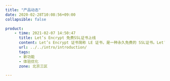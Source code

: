 ```yaml
---
title: "产品动态"
date: 2020-02-28T10:08:56+09:00
collapsible: false

product:
    - time: 2021-02-07 14:50:47
      title: Let’s Encrypt 免费SSL证书上线
      content: Let’s Encrypt 证书简称 LE 证书，是一种永久免费的 SSL证书。Let’s Encrypt 是一个由非营利性组织互联网安全研究小组（ISRG）提供的免费、自动化和开放的证书颁发机构（CA）。借助 Let’s Encrypt 颁发的证书可以为我们的网站免费启用 HTTPS(SSL/TLS) 。
      url: ../../intro/introduction/
      tags:
      - 新功能
      - 体验优化
      zone: 北京三区

---
```


<!-- 设置上述参数可生成产品动态页  -->